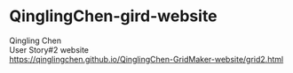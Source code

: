 # QinglingChen-gird-website

Qingling Chen<br>
User Story#2 website <br>
https://qinglingchen.github.io/QinglingChen-GridMaker-website/grid2.html
